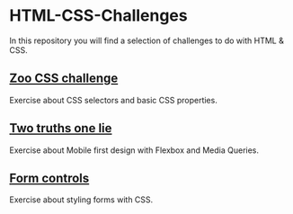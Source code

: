 # HTML-CSS-Challenges

In this repository you will find a selection of challenges to do with HTML & CSS.

## [Zoo CSS challenge](./zoo-css-challenge/)
Exercise about CSS selectors and basic CSS properties.
## [Two truths one lie](./Two-Truths-One-Lie)
Exercise about Mobile first design with Flexbox and Media Queries.
## [Form controls](./Form-Controls)
Exercise about styling forms with CSS.

